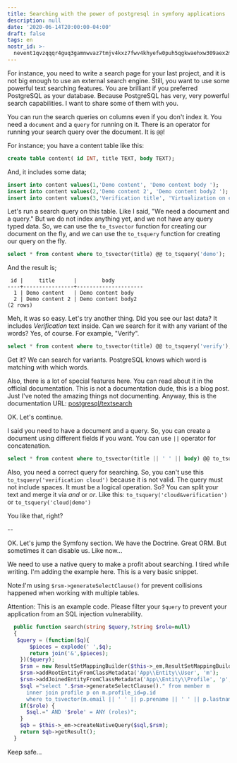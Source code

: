 ```yaml
---
title: Searching with the power of postgresql in symfony applications
description: null
date: '2020-06-14T20:00:00-04:00'
draft: false
tags: en
nostr_id: >-
  nevent1qvzqqqr4guq3gamnwvaz7tmjv4kxz7fwv4khyefw0puh5qgkwaehxw309aex2mrp0yhxummnw3ezucnpdejqqgzwgpeyq3g8kj8npnp9dx5mgtp99ew6q0e07d3fw8nqw9u8rmacjs2pm4uq
---
```



For instance, you need to write a search page for your last project, and it is not big enough to use an external search engine. Still, you want to use some powerful text searching features. You are brilliant if you preferred PostgreSQL as your database. Because PostgreSQL has very, very powerful search capabilities. I want to share some of them with you. 
<!--more-->
You can run the search queries on columns even if you don't index it. You need a `document` and a `query` for running on it. There is an operator for running your search query over the document. It is `@@`!

For instance; you have a content table like this:
```sql
create table content( id INT, title TEXT, body TEXT);
```

And, it includes some data;

```sql
insert into content values(1,'Demo content', 'Demo content body ');
insert into content values(2,'Demo content 2', 'Demo content body2 ');
insert into content values(3,'Verification title', 'Virtualization on cloud');
```
Let's run a search query on this table. Like I said, "We need a document and a query." But we do not index anything yet, and we not have any query typed data. So, we can use the `to_tsvector` function for creating our document on the fly, and we can use the `to_tsquery` function for creating our query on the fly.

```sql
select * from content where to_tsvector(title) @@ to_tsquery('demo');
```

And the result is;

```
 id |     title      |        body
----+----------------+---------------------
  1 | Demo content   | Demo content body
  2 | Demo content 2 | Demo content body2
(2 rows)
```

Meh, it was so easy. Let's try another thing. Did you see our last data? It includes *Verification* text inside. Can we search for it with any variant of the words? Yes, of course. For example, "Verify".

```sql
select * from content where to_tsvector(title) @@ to_tsquery('verify');
```

Get it? We can search for variants. PostgreSQL knows which word is matching with which words. 

Also, there is a lot of special features here. You can read about it in the official documentation. This is not a documentation dude, this is a blog post. Just I've noted the amazing things not documenting. Anyway, this is the documentation URL: [postgresql/textsearch](https://www.postgresql.org/docs/9.1/datatype-textsearch.html)

OK. Let's continue. 

I said you need to have a document and a query. So, you can create a document using different fields if you want. You can use `||` operator for concatenation.

```sql
select * from content where to_tsvector(title || ' ' || body) @@ to_tsquery('cloud');
```

Also, you need a correct query for searching. So, you can't use this `to_tsquery('verification cloud')` because it is not valid. The query must not include spaces. It must be a logical operation. So? You can split your text and merge it via *and* or *or*. Like this: `to_tsquery('cloud&verification')` or `to_tsquery('cloud|demo')`

You like that, right?

--

OK. Let's jump the Symfony section. We have the Doctrine. Great ORM. But sometimes it can disable us. Like now...

We need to use a native query to make a profit about searching. I tired while writing. I'm adding the example here. This is a very basic snippet. 

Note:I'm using `$rsm->generateSelectClause()` for prevent collisions happened when working with multiple tables.

Attention: This is an example code. Please filter your `$query` to prevent your application from an SQL injection vulnerability.

```php
  public function search(string $query,?string $role=null)
  {
   $query = (function($q){
       $pieces = explode(' ',$q);
       return join('&',$pieces);
    })($query);
    $rsm = new ResultSetMappingBuilder($this->_em,ResultSetMappingBuilder::COLUMN_RENAMING_INCREMENT);
    $rsm->addRootEntityFromClassMetadata('App\\Entity\\User', 'm');
    $rsm->addJoinedEntityFromClassMetadata('App\\Entity\\Profile', 'p','m','profile');
    $sql ="select ".$rsm->generateSelectClause()." from member m 
      inner join profile p on m.profile_id=p.id
      where to_tsvector(m.email || ' ' || p.prename || ' ' || p.lastname || ' ' || p.company || ' ' || p.position) @@ to_tsquery('$query')";
    if($role) {
      $sql.=" AND '$role' = ANY (roles)";
    }
    $qb = $this->_em->createNativeQuery($sql,$rsm);
    return $qb->getResult();
  }
```

Keep safe...

